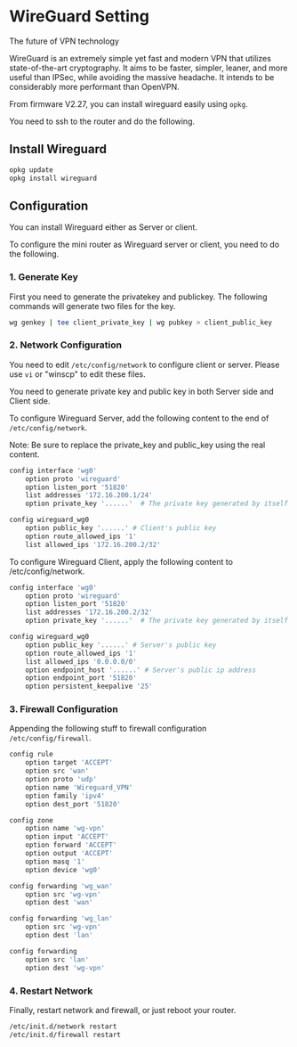 # WireGuard Setting
The future of VPN technology

WireGuard is an extremely simple yet fast and modern VPN that utilizes state-of-the-art cryptography. It aims to be faster, simpler, leaner, and more useful than IPSec, while avoiding the massive headache. It intends to be considerably more performant than OpenVPN.

From firmware V2.27, you can install wireguard easily using `opkg`.

You need to ssh to the router and do the following.

## Install Wireguard

```bash
opkg update
opkg install wireguard
```

## Configuration

You can install Wireguard either as Server or client.

To configure the mini router as Wireguard server or client, you need to do the following.

### 1. Generate Key

First you need to generate the privatekey and publickey. The following commands will generate two files for the key.

```bash
wg genkey | tee client_private_key | wg pubkey > client_public_key
```

### 2. Network Configuration

You need to edit `/etc/config/network` to configure client or server. Please use `vi` or "winscp" to edit these files.

You need to generate private key and public key in both Server side and Client side.

To configure Wireguard Server, add the following content to the end of `/etc/config/network`.

Note: Be sure to replace the private_key and public_key using the real content.

```bash
config interface 'wg0'                 
    option proto 'wireguard'                                                
    option listen_port '51820'                                              
    list addresses '172.16.200.1/24'         
    option private_key '......'  # The private key generated by itself just now    

config wireguard_wg0
    option public_key '......' # Client's public key
    option route_allowed_ips '1'
    list allowed_ips '172.16.200.2/32'
```

To configure Wireguard Client, apply the following content to /etc/config/network.

```bash
config interface 'wg0'                 
    option proto 'wireguard'                                                
    option listen_port '51820'                                              
    list addresses '172.16.200.2/32'         
    option private_key '......'  # The private key generated by itself just now        

config wireguard_wg0
    option public_key '......' # Server's public key
    option route_allowed_ips '1'
    list allowed_ips '0.0.0.0/0'
    option endpoint_host '......' # Server's public ip address
    option endpoint_port '51820'
    option persistent_keepalive '25'
```

### 3. Firewall Configuration

Appending the following stuff to firewall configuration `/etc/config/firewall`.

```bash
config rule                 
    option target 'ACCEPT'
    option src 'wan'      
    option proto 'udp'     
    option name 'Wireguard_VPN'
    option family 'ipv4'
    option dest_port '51820'

config zone                  
    option name 'wg-vpn'
    option input 'ACCEPT'  
    option forward 'ACCEPT'
    option output 'ACCEPT'
    option masq '1'  
    option device 'wg0'

config forwarding 'wg_wan'   
    option src 'wg-vpn'
    option dest 'wan'      

config forwarding 'wg_lan'
    option src 'wg-vpn'
    option dest 'lan'

config forwarding        
    option src 'lan'
    option dest 'wg-vpn'
```

### 4. Restart Network

Finally, restart network and firewall, or just reboot your router.

```bash
/etc/init.d/network restart
/etc/init.d/firewall restart
```